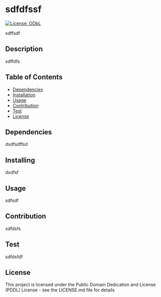 
  # sdfdfssf
  
  [![License: ODbL](https://img.shields.io/badge/License-PDDL-brightgreen.svg)](https://opendatacommons.org/licenses/pddl/)
  
  sdffsdf
  
  ## Description
  
  sdffdfs
  
  ## Table of Contents
  
  - [Dependencies](#dependencies)
  - [Installation](#installing)
  - [Usage](#usage)
  - [Contribution](#contribution)
  - [Test](#test)
  - [License](#license)
  
  ## Dependencies
  dsdfsdffsd
  
  ## Installing
  dsdfsf
  
  ## Usage
  sdfsdf
  
  ## Contribution 
  sdfdsfs
  
  ## Test 
  sdfdsfdf
  
  ## License
  
  This project is licensed under the Public Domain Dedication and License (PDDL) License - see the LICENSE.md file for details
  